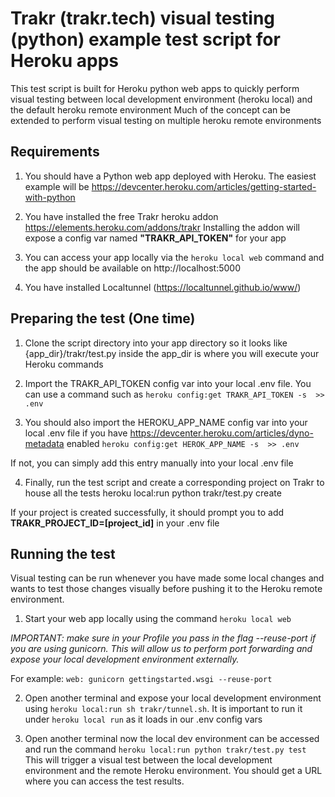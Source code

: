 # Trakr (trakr.tech) visual testing (python) example test script for Heroku apps

This test script is built for Heroku python web apps to quickly perform visual testing between
local development environment (heroku local) and the default heroku remote environment
Much of the concept can be extended to perform visual testing on multiple heroku remote environments

## Requirements

1. You should have a Python web app deployed with Heroku. The easiest example will be
https://devcenter.heroku.com/articles/getting-started-with-python

2. You have installed the free Trakr heroku addon
https://elements.heroku.com/addons/trakr
Installing the addon will expose a config var named **"TRAKR_API_TOKEN"** for your app

3. You can access your app locally via the `heroku local web` command and the app should be
available on http://localhost:5000

4. You have installed Localtunnel (https://localtunnel.github.io/www/)

## Preparing the test (One time)

1. Clone the script directory into your app directory so it looks like {app_dir}/trakr/test.py
inside the app_dir is where you will execute your Heroku commands

2. Import the TRAKR_API_TOKEN config var into your local .env file. You can use a command such as
`heroku config:get TRAKR_API_TOKEN -s  >> .env`

3. You should also import the HEROKU_APP_NAME config var into your local .env file if you have
https://devcenter.heroku.com/articles/dyno-metadata enabled
`heroku config:get HEROK_APP_NAME -s  >> .env`

If not, you can simply add this entry manually into your local .env file

4. Finally, run the test script and create a corresponding project on Trakr to house all the tests
heroku local:run python trakr/test.py create

If your project is created successfully, it should prompt you to add **TRAKR_PROJECT_ID=[project_id]** in your .env file

## Running the test

Visual testing can be run whenever you have made some local changes and wants to test those changes visually
before pushing it to the Heroku remote environment.

1. Start your web app locally using the command `heroku local web`

_IMPORTANT: make sure in your Profile you pass in the flag --reuse-port if you are using gunicorn. This will allow us to perform port forwarding and expose your local development environment externally._

For example:
`web: gunicorn gettingstarted.wsgi --reuse-port`

2. Open another terminal and expose your local development environment using
`heroku local:run sh trakr/tunnel.sh`. It is important to run it under `heroku local run`
as it loads in our .env config vars

3. Open another terminal now the local dev environment can be accessed and run the command
`heroku local:run python trakr/test.py test` This will trigger a visual test between the local
development environment and the remote Heroku environment. You should get a URL where you can access
the test results.
